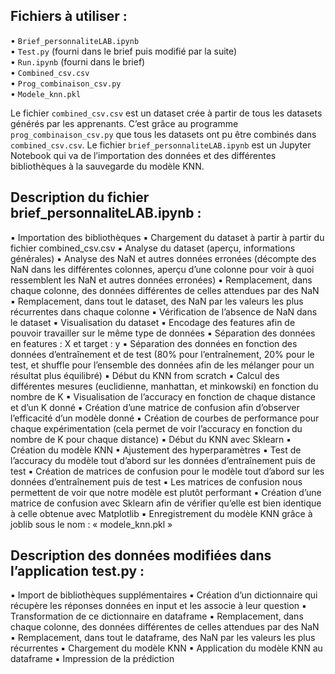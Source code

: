 

## Fichiers à utiliser :  
• `Brief_personnaliteLAB.ipynb`  
• `Test.py` (fourni dans le brief puis modifié par la suite)  
• `Run.ipynb` (fourni dans le brief)  
• `Combined_csv.csv`  
• `Prog_combinaison_csv.py`  
• `Modele_knn.pkl`  

Le fichier `combined_csv.csv` est un dataset crée à partir de tous les datasets générés par les apprenants. C’est grâce au programme `prog_combinaison_csv.py` que tous les datasets ont pu être combinés dans `combined_csv.csv`.
Le fichier `brief_personnaliteLAB.ipynb` est un Jupyter Notebook qui va de l’importation des données et des différentes bibliothèques à la sauvegarde du modèle KNN.

## Description du fichier brief_personnaliteLAB.ipynb :
▪ Importation des bibliothèques
▪ Chargement du dataset à partir à partir du fichier combined_csv.csv
▪ Analyse du dataset (aperçu, informations générales)
▪ Analyse des NaN et autres données erronées (décompte des NaN dans les différentes
colonnes, aperçu d’une colonne pour voir à quoi ressemblent les NaN et autres données
erronées)
▪ Remplacement, dans chaque colonne, des données différentes de celles attendues par des
NaN
▪ Remplacement, dans tout le dataset, des NaN par les valeurs les plus récurrentes dans
chaque colonne
▪ Vérification de l’absence de NaN dans le dataset
▪ Visualisation du dataset
▪ Encodage des features afin de pouvoir travailler sur le même type de données
▪ Séparation des données en features : X et target : y
▪ Séparation des données en fonction des données d’entraînement et de test (80% pour
l’entraînement, 20% pour le test, et shuffle pour l’ensemble des données afin de les
mélanger pour un résultat plus équilibré)
▪ Début du KNN from scratch
▪ Calcul des différentes mesures (euclidienne, manhattan, et minkowski) en fonction du
nombre de K
▪ Visualisation de l’accuracy en fonction de chaque distance et d’un K donné
▪ Création d’une matrice de confusion afin d’observer l’efficacité d’un modèle donné
▪ Création de courbes de performance pour chaque expérimentation (cela permet de voir
l’accuracy en fonction du nombre de K pour chaque distance)
▪ Début du KNN avec Sklearn
▪ Création du modèle KNN
▪ Ajustement des hyperparamètres
▪ Test de l’accuracy du modèle tout d’abord sur les données d’entraînement puis de test
▪ Création de matrices de confusion pour le modèle tout d’abord sur les données
d’entraînement puis de test
▪ Les matrices de confusion nous permettent de voir que notre modèle est plutôt performant
▪ Création d’une matrice de confusion avec Sklearn afin de vérifier qu’elle est bien identique à
celle obtenue avec Matplotlib
▪ Enregistrement du modèle KNN grâce à joblib sous le nom : « modele_knn.pkl »



## Description des données modifiées dans l’application test.py :
▪ Import de bibliothèques supplémentaires
▪ Création d’un dictionnaire qui récupère les réponses données en input et les associe à leur
question
▪ Transformation de ce dictionnaire en dataframe
▪ Remplacement, dans chaque colonne, des données différentes de celles attendues par des
NaN
▪ Remplacement, dans tout le dataframe, des NaN par les valeurs les plus récurrentes
▪ Chargement du modèle KNN
▪ Application du modèle KNN au dataframe
▪ Impression de la prédiction
